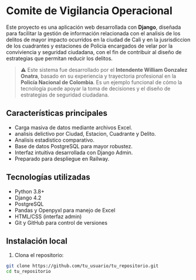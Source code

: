 # Comite de Vigilancia Operacional 

Este proyecto es una aplicación web desarrollada con **Django**, diseñada para facilitar la gestión de información relacionada con el analisis de los delitos de mayor impacto ocurridos en la ciudad de Cali y en la jusrisdiccion de los cuadrantes y estaciones de Policia encargados de velar por la conviviencia y seguridad ciudadana, con el fin de contribuir al diseño de estrategias que permitan reducir los delitos.

> ⚠️ Este sistema fue desarrollado por el **Intendente William Gonzalez Onatra**, basado en su experiencia y trayectoria profesional en la **Policía Nacional de Colombia**. Es un ejemplo funcional de cómo la tecnología puede apoyar la toma de decisiones y el diseño de estrategias de seguridad ciudadana.

## Características principales

- Carga masiva de datos mediante archivos Excel.
- analisis delictivo por Ciudad, Estacion, Cuadrante y Delito.
- Analisis estadistico comparativo.
- Base de datos PostgreSQL para mayor robustez.
- Interfaz intuitiva desarrollada con Django Admin.
- Preparado para despliegue en Railway.

## Tecnologías utilizadas

- Python 3.8+
- Django 4.2
- PostgreSQL
- Pandas y Openpyxl para manejo de Excel
- HTML/CSS (interfaz admin)
- Git y GitHub para control de versiones

## Instalación local

1. Clona el repositorio:

```bash
git clone https://github.com/tu_usuario/tu_repositorio.git
cd tu_repositorio
